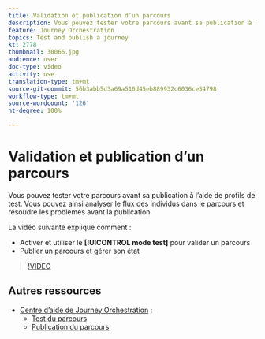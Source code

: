 ```yaml
---
title: Validation et publication d’un parcours
description: Vous pouvez tester votre parcours avant sa publication à l’aide de profils de test. Vous pouvez ainsi analyser le flux des individus dans le parcours et résoudre les problèmes avant la publication.
feature: Journey Orchestration
topics: Test and publish a journey
kt: 2778
thumbnail: 30066.jpg
audience: user
doc-type: video
activity: use
translation-type: tm+mt
source-git-commit: 56b3abb5d3a69a516d45eb889932c6036ce54798
workflow-type: tm+mt
source-wordcount: '126'
ht-degree: 100%

---
```



# Validation et publication d’un parcours

Vous pouvez tester votre parcours avant sa publication à l’aide de profils de test. Vous pouvez ainsi analyser le flux des individus dans le parcours et résoudre les problèmes avant la publication.

La vidéo suivante explique comment :

* Activer et utiliser le **[!UICONTROL mode test]** pour valider un parcours
* Publier un parcours et gérer son état

>[!VIDEO](https://video.tv.adobe.com/v/30066?quality=12)

## Autres ressources

* [Centre d’aide de Journey Orchestration](https://docs.adobe.com/content/help/fr-FR/journeys/using/journey-orchestration-home.html) :
   * [Test du parcours](https://docs.adobe.com/content/help/fr-FR/journeys/using/building-journeys/journeytesting.html)
   * [Publication du parcours](https://docs.adobe.com/content/help/fr-FR/journeys/using/building-journeys/journeypublication.html)
